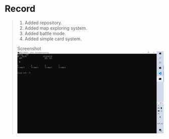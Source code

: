 # Record
> 1. Added repository.
> 2. Added map exploring system.
> 3. Added battle mode.
> 4. Added simple card system.
>
> Screenshot  
> ![Gamedev0](../Misc/Gamedev0_20200125_kyongkyong289.png)